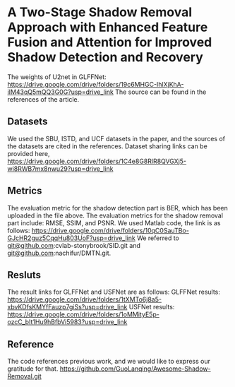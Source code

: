 # A Two-Stage Shadow Removal Approach with Enhanced Feature Fusion and Attention for Improved Shadow Detection and Recovery
The weights of U2net in GLFFNet: https://drive.google.com/drive/folders/19c6MHGC-IhlXjKhA-iIM43qQ5mQQ3G0G?usp=drive_link
The source can be found in the references of the article.
## Datasets
We used the SBU, ISTD, and UCF datasets in the paper, and the sources of the datasets are cited in the references. Dataset sharing links can be provided here, https://drive.google.com/drive/folders/1C4e8G8RlR8QVGXj5-wi8RWB7mx8nwu29?usp=drive_link
## Metrics
The evaluation metric for the shadow detection part is BER, which has been uploaded in the file above.
The evaluation metrics for the shadow removal part include: RMSE, SSIM, and PSNR. We used Matlab code, the link is as follows: https://drive.google.com/drive/folders/10qC0SauTBo-GJcHR2guz5CqqHu803UoF?usp=drive_link
We referred to git@github.com:cvlab-stonybrook/SID.git and git@github.com:nachifur/DMTN.git.
## Resluts
The result links for GLFFNet and USFNet are as follows:
GLFFNet results: https://drive.google.com/drive/folders/1tXMTo6j8a5-xbvKDfsKMYfFauzp7giSs?usp=drive_link
USFNet results: https://drive.google.com/drive/folders/1oMMityE5p-ozcC_bIt1Hu9hBfbVi5983?usp=drive_link
## Reference
The code references previous work, and we would like to express our gratitude for that.
https://github.com/GuoLanqing/Awesome-Shadow-Removal.git
